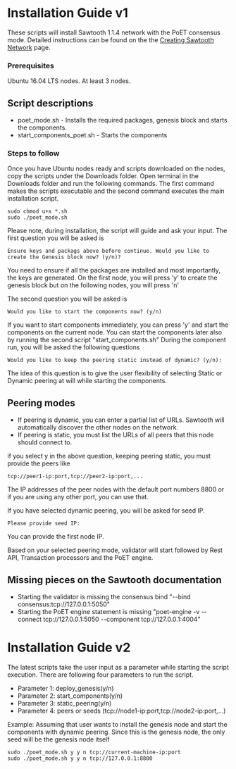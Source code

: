 # Installation Guide v1

These scripts will install Sawtooth 1.1.4 network with the PoET consensus mode. 
Detailed instructions can be found on the the [Creating Sawtooth Network](https://sawtooth.hyperledger.org/docs/core/nightly/master/app_developers_guide/creating_sawtooth_network.html?highlight=selecting%20consensus) page.

### Prerequisites

Ubuntu 16.04 LTS nodes. At least 3 nodes. 

## Script descriptions

* poet_mode.sh - Installs the required packages, genesis block and starts the components. 
* start_components_poet.sh - Starts the components

### Steps to follow

Once you have Ubuntu nodes ready and scripts downloaded on the nodes, copy the scripts under the Downloads folder. Open terminal in the Downloads folder and run the following commands. The first command makes the scripts executable and the second command executes the main installation script. 

```
sudo chmod u+x *.sh
sudo ./poet_mode.sh
```

Please note, during installation, the script will guide and ask your input. 
The first question you will be asked is

```
Ensure keys and packags above before continue. Would you like to create the Genesis block now? (y/n)?
```
You need to ensure if all the packages are installed and most importantly, the keys are generated. 
On the first node, you will press 'y' to create the genesis block but on the following nodes, you will press 'n'

The second question you will be asked is

```
Would you like to start the components now? (y/n)
```
If you want to start components immediately, you can press 'y' and start the components on the current node.
You can start the components later also by running the second script "start_components.sh"
During the component run, you will be asked the following questions

```
Would you like to keep the peering static instead of dynamic? (y/n):
```
The idea of this question is to give the user flexibility of selecting Static or Dynamic peering at will while starting the components.

## Peering modes

* If peering is dynamic, you can enter a partial list of URLs. Sawtooth will automatically discover the other nodes on the network.
* If peering is static, you must list the URLs of all peers that this node should connect to.

if you select y in the above question, keeping peering static, you must provide the peers like
```
tcp://peer1-ip:port,tcp://peer2-ip:port,...
```
The IP addresses of the peer nodes with the default port numbers 8800 or if you are using any other port, you can use that.

If you have selected dynamic peering, you will be asked for seed IP.
```
Please provide seed IP:
```
You can provide the first node IP.

Based on your selected peering mode, validator will start followed by Rest API, Transaction processors and the PoET engine. 

## Missing pieces on the Sawtooth documentation

* Starting the validator is missing the consensus bind "--bind consensus:tcp://127.0.0.1:5050"
* Starting the PoET engine statement is missing "poet-engine -v --connect tcp://127.0.0.1:5050 --component tcp://127.0.0.1:4004"

# Installation Guide v2
The latest scripts take the user input as a parameter while starting the script execution. There are following four parameters to run the script.
* Parameter 1: deploy_genesis(y/n)
* Parameter 2: start_components(y/n)
* Parameter 3: static_peering(y/n)
* Parameter 4: peers or seeds (tcp://node1-ip:port,tcp://node2-ip:port,...)

Example: Assuming that user wants to install the genesis node and start the components with dynamic peering. Since this is the genesis node, the only seed will be the genesis node itself
```
sudo ./poet_mode.sh y y n tcp://current-machine-ip:port
sudo ./poet_mode.sh y y n tcp://127.0.0.1:8800
```
